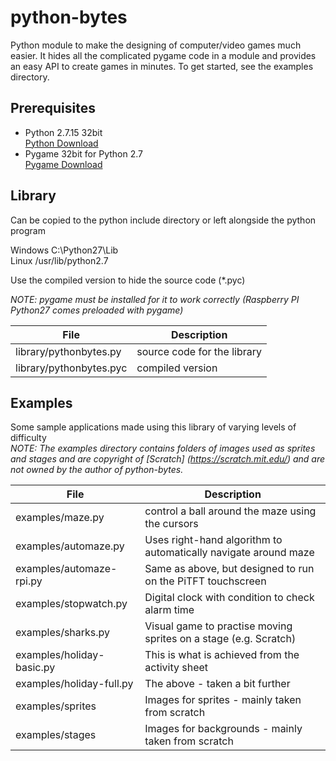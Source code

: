 # python-bytes

Python module to make the designing of computer/video games much easier. It hides all the complicated pygame code in a module and provides an easy API to create games in minutes. To get started, see the examples directory.  

## Prerequisites

* Python 2.7.15 32bit  
[Python Download](https://www.python.org/downloads/release/python-2715/)  
* Pygame 32bit for Python 2.7  
[Pygame Download](http://pygame.org/ftp/pygame-1.9.2a0.win32-py2.7.msi)  
  

## Library

Can be copied to the python include directory or left alongside the python program  
  
Windows  C:\Python27\Lib  
Linux    /usr/lib/python2.7  

Use the compiled version to hide the source code (*.pyc)  

_NOTE: pygame must be installed for it to work correctly (Raspberry PI Python27 comes preloaded with pygame)_  

File | Description
---- | -----------
library/pythonbytes.py | source code for the library
library/pythonbytes.pyc | compiled version


## Examples

Some sample applications made using this library of varying levels of difficulty  
_NOTE: The examples directory contains folders of images used as sprites and stages and are copyright of [Scratch] (https://scratch.mit.edu/) and are not owned by the author of python-bytes._  

File | Description
---- | -----------
examples/maze.py | control a ball around the maze using the cursors
examples/automaze.py | Uses right-hand algorithm to automatically navigate around maze
examples/automaze-rpi.py | Same as above, but designed to run on the PiTFT touchscreen
examples/stopwatch.py | Digital clock with condition to check alarm time
examples/sharks.py | Visual game to practise moving sprites on a stage (e.g. Scratch)
examples/holiday-basic.py | This is what is achieved from the activity sheet
examples/holiday-full.py | The above - taken a bit further
examples/sprites | Images for sprites - mainly taken from scratch
examples/stages | Images for backgrounds - mainly taken from scratch